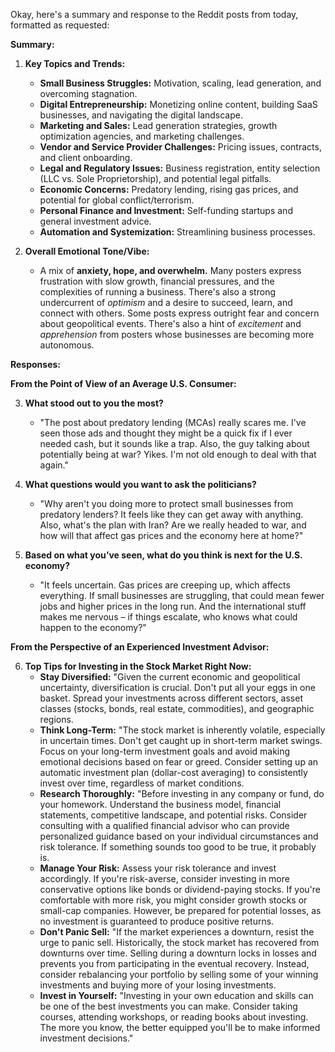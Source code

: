 Okay, here's a summary and response to the Reddit posts from today, formatted as requested:

**Summary:**

1.  **Key Topics and Trends:**
    *   **Small Business Struggles:** Motivation, scaling, lead generation, and overcoming stagnation.
    *   **Digital Entrepreneurship:** Monetizing online content, building SaaS businesses, and navigating the digital landscape.
    *   **Marketing and Sales:** Lead generation strategies, growth optimization agencies, and marketing challenges.
    *   **Vendor and Service Provider Challenges:** Pricing issues, contracts, and client onboarding.
    *   **Legal and Regulatory Issues:** Business registration, entity selection (LLC vs. Sole Proprietorship), and potential legal pitfalls.
    *   **Economic Concerns:** Predatory lending, rising gas prices, and potential for global conflict/terrorism.
    *   **Personal Finance and Investment:** Self-funding startups and general investment advice.
    *   **Automation and Systemization:** Streamlining business processes.

2.  **Overall Emotional Tone/Vibe:**
    *   A mix of **anxiety, hope, and overwhelm.** Many posters express frustration with slow growth, financial pressures, and the complexities of running a business. There's also a strong undercurrent of *optimism* and a desire to succeed, learn, and connect with others. Some posts express outright fear and concern about geopolitical events. There's also a hint of *excitement* and *apprehension* from posters whose businesses are becoming more autonomous.

**Responses:**

**From the Point of View of an Average U.S. Consumer:**

3.  **What stood out to you the most?**
    *   "The post about predatory lending (MCAs) really scares me. I've seen those ads and thought they might be a quick fix if I ever needed cash, but it sounds like a trap. Also, the guy talking about potentially being at war? Yikes. I'm not old enough to deal with that again."

4.  **What questions would you want to ask the politicians?**
    *   "Why aren't you doing more to protect small businesses from predatory lenders? It feels like they can get away with anything. Also, what's the plan with Iran? Are we really headed to war, and how will that affect gas prices and the economy here at home?"

5.  **Based on what you’ve seen, what do you think is next for the U.S. economy?**
    *   "It feels uncertain. Gas prices are creeping up, which affects everything. If small businesses are struggling, that could mean fewer jobs and higher prices in the long run. And the international stuff makes me nervous – if things escalate, who knows what could happen to the economy?"

**From the Perspective of an Experienced Investment Advisor:**

6.  **Top Tips for Investing in the Stock Market Right Now:**
    *   **Stay Diversified:** "Given the current economic and geopolitical uncertainty, diversification is crucial. Don't put all your eggs in one basket. Spread your investments across different sectors, asset classes (stocks, bonds, real estate, commodities), and geographic regions.
    *   **Think Long-Term:** "The stock market is inherently volatile, especially in uncertain times. Don't get caught up in short-term market swings. Focus on your long-term investment goals and avoid making emotional decisions based on fear or greed. Consider setting up an automatic investment plan (dollar-cost averaging) to consistently invest over time, regardless of market conditions.
    *   **Research Thoroughly:** "Before investing in any company or fund, do your homework. Understand the business model, financial statements, competitive landscape, and potential risks. Consider consulting with a qualified financial advisor who can provide personalized guidance based on your individual circumstances and risk tolerance. If something sounds too good to be true, it probably is.
    *   **Manage Your Risk:** Assess your risk tolerance and invest accordingly. If you're risk-averse, consider investing in more conservative options like bonds or dividend-paying stocks. If you're comfortable with more risk, you might consider growth stocks or small-cap companies. However, be prepared for potential losses, as no investment is guaranteed to produce positive returns.
    *   **Don't Panic Sell:** "If the market experiences a downturn, resist the urge to panic sell. Historically, the stock market has recovered from downturns over time. Selling during a downturn locks in losses and prevents you from participating in the eventual recovery. Instead, consider rebalancing your portfolio by selling some of your winning investments and buying more of your losing investments.
    *   **Invest in Yourself:** "Investing in your own education and skills can be one of the best investments you can make. Consider taking courses, attending workshops, or reading books about investing. The more you know, the better equipped you'll be to make informed investment decisions."
